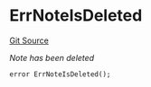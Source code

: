 # ErrNoteIsDeleted
[Git Source](https://github.com/Crossbell-Box/Crossbell-Contracts/blob/638047aa8a24788643a179bc4e4bad5b13618581/contracts/libraries/Error.sol)

*Note has been deleted*


```solidity
error ErrNoteIsDeleted();
```

